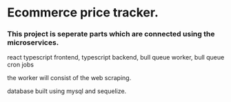 # Ecommerce price tracker.

### This project is seperate parts which are connected using the microservices. 

react typescript frontend, typescript backend, bull queue worker, bull queue cron jobs

the worker will consist of the web scraping. 

database built using mysql and sequelize.
